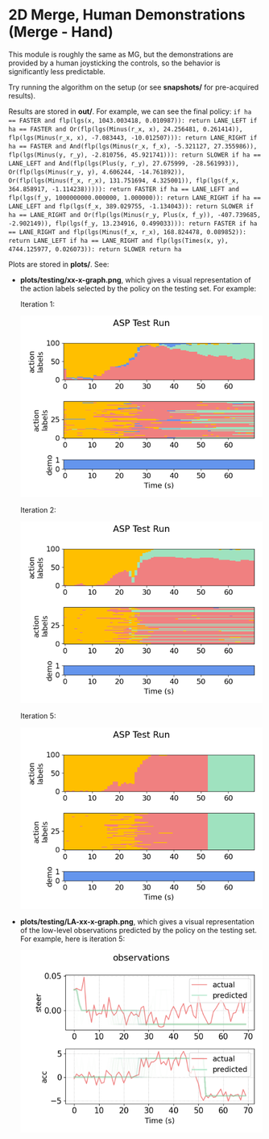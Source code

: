 <link rel="stylesheet" href="https://cdnjs.cloudflare.com/ajax/libs/font-awesome/6.0.0-beta3/css/all.min.css">
<link rel="stylesheet" type="text/css" href="../assets/style.css">

# 2D Merge, Human Demonstrations (Merge - Hand)
This module is roughly the same as MG, but the demonstrations are provided by a human joysticking the controls, so the behavior is significantly less predictable.

Try running the algorithm on the setup (or see **snapshots/** for pre-acquired results).

Results are stored in **out/**. For example, we can see the final policy:
    ```
   if ha == FASTER and flp(lgs(x, 1043.003418, 0.010987)):
       return LANE_LEFT
   if ha == FASTER and Or(flp(lgs(Minus(r_x, x), 24.256481, 0.261414)), flp(lgs(Minus(r_x, x), -7.083443, -10.012507))):
       return LANE_RIGHT
   if ha == FASTER and And(flp(lgs(Minus(r_x, f_x), -5.321127, 27.355986)), flp(lgs(Minus(y, r_y), -2.810756, 45.921741))):
       return SLOWER
   if ha == LANE_LEFT and And(flp(lgs(Plus(y, r_y), 27.675999, -28.561993)), Or(flp(lgs(Minus(r_y, y), 4.606244, -14.761892)), Or(flp(lgs(Minus(f_x, r_x), 131.751694, 4.325001)), flp(lgs(f_x, 364.858917, -1.114238))))):
       return FASTER
   if ha == LANE_LEFT and flp(lgs(f_y, 1000000000.000000, 1.000000)):
       return LANE_RIGHT
   if ha == LANE_LEFT and flp(lgs(f_x, 389.029755, -1.134043)):
       return SLOWER
   if ha == LANE_RIGHT and Or(flp(lgs(Minus(r_y, Plus(x, f_y)), -407.739685, -2.902149)), flp(lgs(f_y, 13.234916, 0.499033))):
       return FASTER
   if ha == LANE_RIGHT and flp(lgs(Minus(f_x, r_x), 168.824478, 0.089852)):
       return LANE_LEFT
   if ha == LANE_RIGHT and flp(lgs(Times(x, y), 4744.125977, 0.026073)):
       return SLOWER
   return ha
    ```

Plots are stored in **plots/**. See:
- **plots/testing/xx-x-graph.png**, which gives a visual representation of the action labels selected by the policy on the testing set. For example:

    Iteration 1:

    ![](../../2D-merge-manual/snapshots/example_snapshot/plots/1-2-graph.png)

    Iteration 2:

    ![](../../2D-merge-manual/snapshots/example_snapshot/plots/2-2-graph.png)

    Iteration 5:

    ![](../../2D-merge-manual/snapshots/example_snapshot/plots/5-2-graph.png)
    
- **plots/testing/LA-xx-x-graph.png**, which gives a visual representation of the low-level observations predicted by the policy on the testing set. For example, here is iteration 5:

    ![](../../2D-merge-manual/snapshots/example_snapshot/plots/LA-5-2-graph.png)
